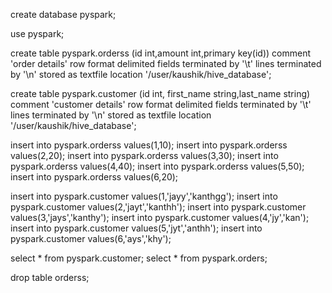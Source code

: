 create database pyspark;

use pyspark;

create table pyspark.orderss (id int,amount int,primary key(id))
comment 'order details'
row format delimited
fields terminated by '\t'
lines terminated by '\n'
stored as textfile
location '/user/kaushik/hive_database';


create table pyspark.customer (id int, first_name string,last_name string)
comment 'customer details'
row format delimited
fields terminated by '\t'
lines terminated by '\n'
stored as textfile
location '/user/kaushik/hive_database';

insert into pyspark.orderss values(1,10);
insert into pyspark.orderss values(2,20);
insert into pyspark.orderss values(3,30);
insert into pyspark.orderss values(4,40);
insert into pyspark.orderss values(5,50);
insert into pyspark.orderss values(6,20);

insert into pyspark.customer values(1,'jayy','kanthgg');
insert into pyspark.customer values(2,'jayt','kanthh');
insert into pyspark.customer values(3,'jays','kanthy');
insert into pyspark.customer values(4,'jy','kan');
insert into pyspark.customer values(5,'jyt','anthh');
insert into pyspark.customer values(6,'ays','khy');


select * from pyspark.customer;
select * from pyspark.orders;

drop table orderss;
